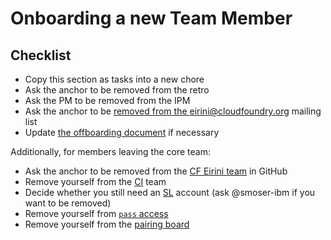 # Onboarding a new Team Member

## Checklist

* Copy this section as tasks into a new chore
* Ask the anchor to be removed from the retro
* Ask the PM to be removed from the IPM
* Ask the anchor to be [removed from the eirini@cloudfoundry.org](https://groups.google.com/a/cloudfoundry.org/forum/#!managemembers/eirini/members) mailing list
* Update [the offboarding document](https://github.com/cloudfoundry-incubator/eirini/blob/master/offboarding.markdown) if necessary

Additionally, for members leaving the core team:

* Ask the anchor to be removed from the [CF Eirini team](https://github.com/orgs/cloudfoundry-incubator/teams/eirini/members) in GitHub
* Remove yourself from the [CI](https://github.com/orgs/cf-cube-ci/teams/cube/members) team
* Decide whether you still need an [SL](https://control.softlayer.com) account (ask @smoser-ibm if you want to be removed)
* Remove yourself from [`pass` access](https://github.com/cloudfoundry/eirini-private-config/tree/master#sensitive-passwords)
* Remove yourself from the [pairing board](https://pairup-ng.mybluemix.net/#eirini)
